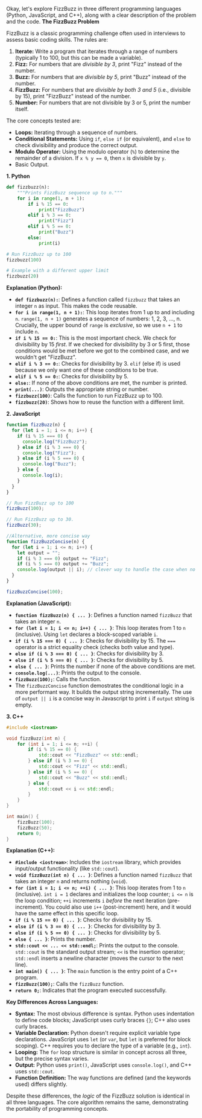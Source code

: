 Okay, let's explore FizzBuzz in three different programming languages (Python, JavaScript, and C++), along with a clear description of the problem and the code.
**The FizzBuzz Problem**

FizzBuzz is a classic programming challenge often used in interviews to assess basic coding skills.  The rules are:

1.  **Iterate:**  Write a program that iterates through a range of numbers (typically 1 to 100, but this can be made a variable).
2.  **Fizz:** For numbers that are *divisible by 3*, print "Fizz" instead of the number.
3.  **Buzz:** For numbers that are *divisible by 5*, print "Buzz" instead of the number.
4.  **FizzBuzz:** For numbers that are *divisible by both 3 and 5* (i.e., divisible by 15), print "FizzBuzz" instead of the number.
5.  **Number:** For numbers that are not divisible by 3 or 5, print the number itself.

The core concepts tested are:

*   **Loops:**  Iterating through a sequence of numbers.
*   **Conditional Statements:**  Using `if`, `else if` (or equivalent), and `else` to check divisibility and produce the correct output.
*   **Modulo Operator:** Using the modulo operator (`%`) to determine the remainder of a division.  If `x % y == 0`, then `x` is divisible by `y`.
* Basic Output.

**1. Python**

```python
def fizzbuzz(n):
    """Prints FizzBuzz sequence up to n."""
    for i in range(1, n + 1):
        if i % 15 == 0:
            print("FizzBuzz")
        elif i % 3 == 0:
            print("Fizz")
        elif i % 5 == 0:
            print("Buzz")
        else:
            print(i)

# Run FizzBuzz up to 100
fizzbuzz(100)

# Example with a different upper limit
fizzbuzz(20)
```

**Explanation (Python):**

*   **`def fizzbuzz(n):`**:  Defines a function called `fizzbuzz` that takes an integer `n` as input.  This makes the code reusable.
*   **`for i in range(1, n + 1):`**: This loop iterates from 1 up to and including `n`.  `range(1, n + 1)` generates a sequence of numbers: 1, 2, 3, ..., n.  Crucially, the upper bound of `range` is *exclusive*, so we use `n + 1` to include `n`.
*   **`if i % 15 == 0:`**:  This is the most important check. We check for divisibility by 15 *first*.  If we checked for divisibility by 3 or 5 first, those conditions would be met before we got to the combined case, and we wouldn't get "FizzBuzz".
*   **`elif i % 3 == 0:`**: Checks for divisibility by 3.  `elif` (else if) is used because we only want one of these conditions to be true.
*   **`elif i % 5 == 0:`**: Checks for divisibility by 5.
*   **`else:`**: If none of the above conditions are met, the number is printed.
*   **`print(...)`**: Outputs the appropriate string or number.
*   **`fizzbuzz(100)`**: Calls the function to run FizzBuzz up to 100.
*   **`fizzbuzz(20)`**: Shows how to reuse the function with a different limit.

**2. JavaScript**

```javascript
function fizzBuzz(n) {
  for (let i = 1; i <= n; i++) {
    if (i % 15 === 0) {
      console.log("FizzBuzz");
    } else if (i % 3 === 0) {
      console.log("Fizz");
    } else if (i % 5 === 0) {
      console.log("Buzz");
    } else {
      console.log(i);
    }
  }
}

// Run FizzBuzz up to 100
fizzBuzz(100);

// Run FizzBuzz up to 30.
fizzBuzz(30);

//Alternative, more concise way
function fizzBuzzConcise(n) {
  for (let i = 1; i <= n; i++) {
    let output = "";
    if (i % 3 === 0) output += "Fizz";
    if (i % 5 === 0) output += "Buzz";
    console.log(output || i); // clever way to handle the case when no output.
  }
}

fizzBuzzConcise(100);

```

**Explanation (JavaScript):**

*   **`function fizzBuzz(n) { ... }`**: Defines a function named `fizzBuzz` that takes an integer `n`.
*   **`for (let i = 1; i <= n; i++) { ... }`**:  This loop iterates from 1 to `n` (inclusive).  Using `let` declares a block-scoped variable `i`.
*   **`if (i % 15 === 0) { ... }`**:  Checks for divisibility by 15.  The `===` operator is a strict equality check (checks both value and type).
*   **`else if (i % 3 === 0) { ... }`**: Checks for divisibility by 3.
*   **`else if (i % 5 === 0) { ... }`**: Checks for divisibility by 5.
*   **`else { ... }`**:  Prints the number if none of the above conditions are met.
*   **`console.log(...)`**:  Prints the output to the console.
*   **`fizzBuzz(100);`**:  Calls the function.
*   The `fizzBuzzConcise` function demostrates the conditional logic in a more performant way. It builds the output string incrementally. The use of `output || i` is a concise way in Javascript to print `i` if `output` string is empty.

**3. C++**

```c++
#include <iostream>

void fizzBuzz(int n) {
    for (int i = 1; i <= n; ++i) {
        if (i % 15 == 0) {
            std::cout << "FizzBuzz" << std::endl;
        } else if (i % 3 == 0) {
            std::cout << "Fizz" << std::endl;
        } else if (i % 5 == 0) {
            std::cout << "Buzz" << std::endl;
        } else {
            std::cout << i << std::endl;
        }
    }
}

int main() {
    fizzBuzz(100);
    fizzBuzz(50);
    return 0;
}
```

**Explanation (C++):**

*   **`#include <iostream>`**:  Includes the `iostream` library, which provides input/output functionality (like `std::cout`).
*   **`void fizzBuzz(int n) { ... }`**: Defines a function named `fizzBuzz` that takes an integer `n` and returns nothing (`void`).
*   **`for (int i = 1; i <= n; ++i) { ... }`**:  This loop iterates from 1 to `n` (inclusive).  `int i = 1` declares and initializes the loop counter; `i <= n` is the loop condition; `++i` increments `i` *before* the next iteration (pre-increment).  You could also use `i++` (post-increment) here, and it would have the same effect in this specific loop.
*   **`if (i % 15 == 0) { ... }`**: Checks for divisibility by 15.
*   **`else if (i % 3 == 0) { ... }`**: Checks for divisibility by 3.
*   **`else if (i % 5 == 0) { ... }`**: Checks for divisibility by 5.
*   **`else { ... }`**: Prints the number.
*   **`std::cout << ... << std::endl;`**: Prints the output to the console.  `std::cout` is the standard output stream; `<<` is the insertion operator; `std::endl` inserts a newline character (moves the cursor to the next line).
*   **`int main() { ... }`**: The `main` function is the entry point of a C++ program.
*   **`fizzBuzz(100);`**: Calls the `fizzBuzz` function.
*   **`return 0;`**:  Indicates that the program executed successfully.

**Key Differences Across Languages:**

*   **Syntax:**  The most obvious difference is syntax.  Python uses indentation to define code blocks; JavaScript uses curly braces `{}`; C++ also uses curly braces.
*   **Variable Declaration:** Python doesn't require explicit variable type declarations.  JavaScript uses `let` (or `var`, but `let` is preferred for block scoping).  C++ requires you to declare the type of a variable (e.g., `int`).
*   **Looping:** The `for` loop structure is similar in concept across all three, but the precise syntax varies.
*   **Output:** Python uses `print()`, JavaScript uses `console.log()`, and C++ uses `std::cout`.
*   **Function Definition:** The way functions are defined (and the keywords used) differs slightly.

Despite these differences, the *logic* of the FizzBuzz solution is identical in all three languages. The core algorithm remains the same, demonstrating the portability of programming concepts.

